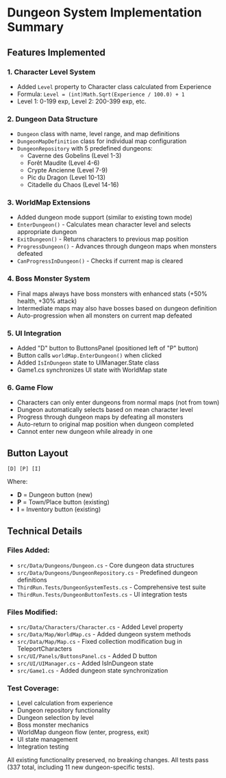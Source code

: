 # Dungeon System Implementation Summary

## Features Implemented

### 1. Character Level System
- Added `Level` property to Character class calculated from Experience
- Formula: `Level = (int)Math.Sqrt(Experience / 100.0) + 1`
- Level 1: 0-199 exp, Level 2: 200-399 exp, etc.

### 2. Dungeon Data Structure
- `Dungeon` class with name, level range, and map definitions
- `DungeonMapDefinition` class for individual map configuration
- `DungeonRepository` with 5 predefined dungeons:
  - Caverne des Gobelins (Level 1-3)
  - Forêt Maudite (Level 4-6) 
  - Crypte Ancienne (Level 7-9)
  - Pic du Dragon (Level 10-13)
  - Citadelle du Chaos (Level 14-16)

### 3. WorldMap Extensions
- Added dungeon mode support (similar to existing town mode)
- `EnterDungeon()` - Calculates mean character level and selects appropriate dungeon
- `ExitDungeon()` - Returns characters to previous map position
- `ProgressDungeon()` - Advances through dungeon maps when monsters defeated
- `CanProgressInDungeon()` - Checks if current map is cleared

### 4. Boss Monster System
- Final maps always have boss monsters with enhanced stats (+50% health, +30% attack)
- Intermediate maps may also have bosses based on dungeon definition
- Auto-progression when all monsters on current map defeated

### 5. UI Integration
- Added "D" button to ButtonsPanel (positioned left of "P" button)
- Button calls `worldMap.EnterDungeon()` when clicked
- Added `IsInDungeon` state to UIManager.State class
- Game1.cs synchronizes UI state with WorldMap state

### 6. Game Flow
- Characters can only enter dungeons from normal maps (not from town)
- Dungeon automatically selects based on mean character level
- Progress through dungeon maps by defeating all monsters
- Auto-return to original map position when dungeon completed
- Cannot enter new dungeon while already in one

## Button Layout

```
[D] [P] [I]
```

Where:
- **D** = Dungeon button (new)
- **P** = Town/Place button (existing)  
- **I** = Inventory button (existing)

## Technical Details

### Files Added:
- `src/Data/Dungeons/Dungeon.cs` - Core dungeon data structures
- `src/Data/Dungeons/DungeonRepository.cs` - Predefined dungeon definitions
- `ThirdRun.Tests/DungeonSystemTests.cs` - Comprehensive test suite
- `ThirdRun.Tests/DungeonButtonTests.cs` - UI integration tests

### Files Modified:
- `src/Data/Characters/Character.cs` - Added Level property
- `src/Data/Map/WorldMap.cs` - Added dungeon system methods
- `src/Data/Map/Map.cs` - Fixed collection modification bug in TeleportCharacters
- `src/UI/Panels/ButtonsPanel.cs` - Added D button
- `src/UI/UIManager.cs` - Added IsInDungeon state
- `src/Game1.cs` - Added dungeon state synchronization

### Test Coverage:
- Level calculation from experience
- Dungeon repository functionality
- Dungeon selection by level
- Boss monster mechanics
- WorldMap dungeon flow (enter, progress, exit)
- UI state management
- Integration testing

All existing functionality preserved, no breaking changes.
All tests pass (337 total, including 11 new dungeon-specific tests).